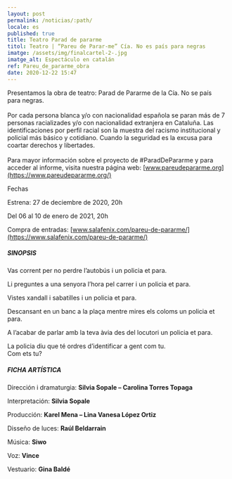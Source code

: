 ```yaml
---
layout: post
permalink: /noticias/:path/
locale: es
published: true
title: Teatro Parad de pararme
titol: Teatro | “Pareu de Parar-me” Cía. No es país para negras
imatge: /assets/img/finalcartel-2-.jpg
imatge_alt: Espectáculo en catalán
ref: Pareu_de_pararme_obra
date: 2020-12-22 15:47
---
```

Presentamos la obra de teatro: Parad de Pararme de la Cía. No se país para negras. \
\
Por cada persona blanca y/o con nacionalidad española se paran más de 7 personas racializades y/o con nacionalidad extranjera en Cataluña. Las identificaciones por perfil racial son la muestra del racismo institucional y policial más básico y cotidiano. Cuando la seguridad es la excusa para coartar derechos y libertades.\
\
Para mayor información sobre el proyecto de #ParadDePararme y para acceder al informe, visita nuestra página web: [www.pareudepararme.org](https://www.pareudepararme.org/)

Fechas

Estrena: 27 de deciembre de 2020, 20h

Del 06 al 10 de enero de 2021, 20h

Compra de entradas: [www.salafenix.com/pareu-de-pararme/](https://www.salafenix.com/pareu-de-pararme/)

##### SINOPSIS

Vas corrent per no perdre l’autobús i un policia et para.

Li preguntes a una senyora l’hora pel carrer i un policia et para.

Vistes xandall i sabatilles i un policia et para.

Descansant en un banc a la plaça mentre mires els coloms un policia et para.

A l’acabar de parlar amb la teva àvia des del locutori un policia et para.

La policia diu que té ordres d’identificar a gent com tu.\
Com ets tu?



##### FICHA ARTÍSTICA

Dirección i dramaturgia: **Silvia Sopale – Carolina Torres Topaga**

Interpretación: **Silvia Sopale**

Producción: **Karel Mena – Lina Vanesa López Ortiz**

Disseño de luces: **Raúl Beldarrain**

Música: **Siwo**

Voz: **Vince**

Vestuario: **Gina Baldé**